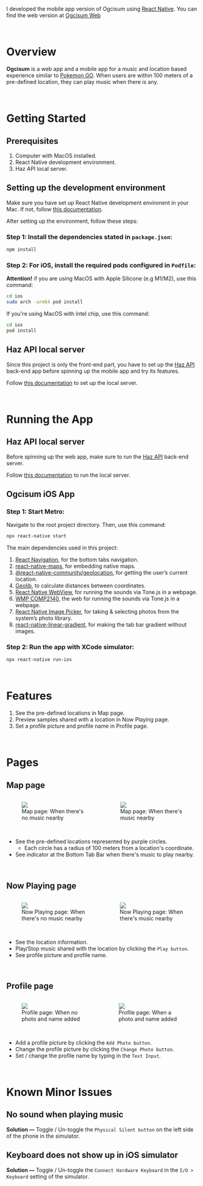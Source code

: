 I developed the mobile app version of Ogcisum using [React Native](https://reactnative.dev/). You can find the web version at [Ogcisum Web](https://ogcisum-web.vercel.app)

<br>

# Overview
**Ogcisum** is a web app and a mobile app for a music and location based experience similar to [Pokemon GO](https://pokemongolive.com/en/). When users are within 100 meters of a pre-defined location, they can play music when there is any.

<br>

# Getting Started

## Prerequisites
1. Computer with MacOS installed.
2. React Native development environment.
3. Haz API local server.


## Setting up the development environment
Make sure you have set up React Native development environent in your Mac. If not, follow [this documentation](https://reactnative.dev/docs/environment-setup).

After setting up the environment, follow these steps:
### Step 1: Install the dependencies stated in `package.json`: 
```bash
npm install
```

### Step 2: For iOS, install the required pods configured in `Podfile`:

**Attention!** if you are using MacOS with Apple Silicone (e.g M1/M2), use this command:
```bash
cd ios
sudo arch -arm64 pod install
```

If you're using MacOS with Intel chip, use this command:
```bash
cd ios
pod install
```


## Haz API local server
Since this project is only the front-end part, you have to set up the [Haz API](https://github.com/hazlazuardi/haz-api) back-end app before spinning up the mobile app and try its features.

Follow [this documentation](https://github.com/hazlazuardi/haz-api) to set up the local server.


<br>

# Running the App

## Haz API local server
Before spinning up the web app, make sure to run the [Haz API](https://github.com/hazlazuardi/haz-api) back-end server. 

Follow [this documentation](https://github.com/hazlazuardi/haz-api) to run the local server.

## Ogcisum iOS App

### Step 1: Start Metro:
Navigate to the root project directory. Then, use this command:
```bash
npx react-native start
```

The main dependencies used in this project:
1. [React Navigation](https://reactnavigation.org/), for the bottom tabs navigation.
2. [react-native-maps](https://github.com/react-native-maps/react-native-maps), for embedding native maps.
3. [@react-native-community/geolocation](https://github.com/michalchudziak/react-native-geolocation), for getting the user’s current location.
4. [Geolib](https://github.com/manuelbieh/geolib), to calculate distances between coordinates.
5. [React Native WebView](https://github.com/react-native-webview/react-native-webview), for running the sounds via Tone.js in a webpage.
6. [WMP COMP2140](https://wmp.interaction.courses/playback-webview/), the web for running the sounds via Tone.js in a webpage.
7. [React Native Image Picker](https://github.com/react-native-image-picker/react-native-image-picker), for taking & selecting photos from the system’s photo library.
8. [react-native-linear-gradient](https://github.com/react-native-linear-gradient/react-native-linear-gradient), for making the tab bar gradient without images.


### Step 2: Run the app with XCode simulator:
```bash
npx react-native run-ios
```

<br>

# Features
1. See the pre-defined locations in Map page.
2. Preview samples shared with a location in Now Playing page.
3. Set a profile picture and profile name in Profile page.

<br>

# Pages

## Map page

<div style="display: flex; width: 100%;">
<figure>
    <img
    src="https://mattluscombe.notion.site/image/https%3A%2F%2Fs3-us-west-2.amazonaws.com%2Fsecure.notion-static.com%2Fdacdf3bc-49aa-4a75-b475-256ddf23cd87%2FHow_Should_the_App_Look__Function.003.png?table=block&id=32d3f4ab-6a07-4314-b199-903b8342ef9e&spaceId=3a1e6697-269f-42da-bfc5-96b033e213cf&width=2000&userId=&cache=v2"> 
    <figcaption>Map page: When there's no music nearby<figcaption>
</figure>
<br>
<figure>
    <img
    src="https://mattluscombe.notion.site/image/https%3A%2F%2Fs3-us-west-2.amazonaws.com%2Fsecure.notion-static.com%2F417ee4d3-1c12-4a7b-aca2-d935bde3f53b%2FHow_Should_the_App_Look__Function.001.png?table=block&id=333ed7db-974a-44f9-871a-3f2c0e0be5a6&spaceId=3a1e6697-269f-42da-bfc5-96b033e213cf&width=2000&userId=&cache=v2"
    >
    <figcaption>Map page: When there's music nearby<figcaption>
</figure>
<br>
</div>

</br>

- See the pre-defined locations represented by purple circles.
    - Each circle has a radius of 100 meters from a location's coordinate.
- See indicator at the Bottom Tab Bar when there's music to play nearby.

<br>

## Now Playing page

<div style="display: flex; width: 100%;">
<figure>
    <img
    src="https://mattluscombe.notion.site/image/https%3A%2F%2Fs3-us-west-2.amazonaws.com%2Fsecure.notion-static.com%2Ff3193555-37c9-4928-b80a-0d1f493bbe9d%2FHow_Should_the_App_Look__Function.004.png?table=block&id=b37681f3-cd96-4294-9653-2b12c2809273&spaceId=3a1e6697-269f-42da-bfc5-96b033e213cf&width=2000&userId=&cache=v2"> 
    <figcaption>Now Playing page: When there's no music nearby<figcaption>
</figure>
<br>
<figure>
    <img
    src="https://mattluscombe.notion.site/image/https%3A%2F%2Fs3-us-west-2.amazonaws.com%2Fsecure.notion-static.com%2F2a922155-3cb8-4c9b-a3cf-ab631f00f769%2FHow_Should_the_App_Look__Function.002.png?table=block&id=0b2ea777-79e2-4fc6-99b2-e3bf015e32a2&spaceId=3a1e6697-269f-42da-bfc5-96b033e213cf&width=2000&userId=&cache=v2"
    >
    <figcaption>Now Playing page: When there's music nearby<figcaption>
</figure>
<br>
</div>

</br>

- See the location information.
- Play/Stop music shared with the location by clicking the `Play button`.
- See profile picture and profile name.

<br>

## Profile page

<div style="display: flex; width: 100%;">
<figure>
    <img
    src="https://mattluscombe.notion.site/image/https%3A%2F%2Fs3-us-west-2.amazonaws.com%2Fsecure.notion-static.com%2F382612cd-39c1-4223-a31d-e2c2729568f3%2FHow_Should_the_App_Look__Function.005.png?table=block&id=192638f3-680f-4ebc-ac47-4bb7d9b5ce1e&spaceId=3a1e6697-269f-42da-bfc5-96b033e213cf&width=2000&userId=&cache=v2"> 
    <figcaption>Profile page: When no photo and name added<figcaption>
</figure>
<br>
<figure>
    <img
    src="https://mattluscombe.notion.site/image/https%3A%2F%2Fs3-us-west-2.amazonaws.com%2Fsecure.notion-static.com%2Fe20e0b80-8a0a-4725-a7e8-46772fe81559%2FHow_Should_the_App_Look__Function.006.png?table=block&id=95d8ec1a-b2d5-4a17-8348-e260ae0d8ff1&spaceId=3a1e6697-269f-42da-bfc5-96b033e213cf&width=2000&userId=&cache=v2"
    >
    <figcaption>Profile page: When a photo and name added<figcaption>
</figure>
<br>
</div>
</br>

- Add a profile picture by clicking the `Add Photo button`.
- Change the profile picture by clicking the `Change Photo button`.
- Set / change the profile name by typing in the `Text Input`.

<br>

# Known Minor Issues

## No sound when playing music
**Solution —** Toggle / Un-toggle the `Physical Silent button` on the left side of the phone in the simulator.

## Keyboard does not show up in iOS simulator
**Solution —** Toggle / Un-toggle the `Connect Hardware Keyboard` in the `I/O > Keyboard` setting of the simulator.
